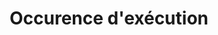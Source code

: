 ---
title: Occurence d'exécution
permalink: /diagrammes-d-interaction/#occurrence-dexécution
nav_order: 5
parent: Diagrammes d'interaction
---